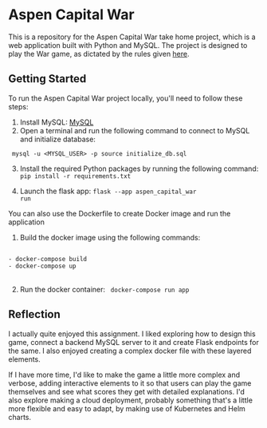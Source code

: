 # Aspen Capital War

This is a repository for the Aspen Capital War take home project, which is a web application built with Python and MySQL. 
The project is designed to play the War game, as dictated by the rules given <a href="https://github.com/aspencapital/candidate-project-software-engineer">here</a>.

## Getting Started

To run the Aspen Capital War project locally, you'll need to follow these steps:

1. Install MySQL: <a href="https://dev.mysql.com/downloads/file/?id=518834">MySQL</a>
2. Open a terminal and run the following command to connect to MySQL and initialize database: 

<code> mysql -u <MYSQL_USER> -p 
       source initialize_db.sql
</code>

3. Install the required Python packages by running the following command:
<code>pip install -r requirements.txt</code>

4. Launch the flask app:
<code>flask --app aspen_capital_war run</code>

You can also use the Dockerfile to create Docker image and run the application

1. Build the docker image using the following commands:

<code>
- docker-compose build 
- docker-compose up 
</code>
<br>

2. Run the docker container:
<code> docker-compose run app </code>

## Reflection

I actually quite enjoyed this assignment. I liked exploring how to design this game, connect a backend MySQL server to it and create Flask endpoints for the same. I also enjoyed creating a complex docker file with these layered elements. 

If I have more time, I'd like to make the game a little more complex and verbose, adding interactive elements to it so that users can play the game themselves and see what scores they get with detailed explanations. I'd also explore making a cloud deployment, probably something that's a little more flexible and easy to adapt, by making use of Kubernetes and Helm charts.
